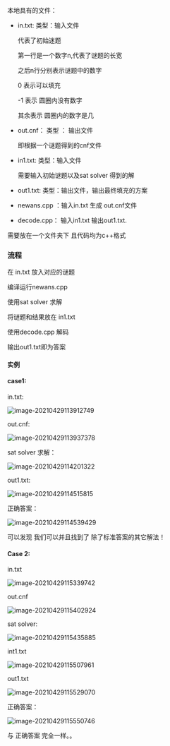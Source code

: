 本地具有的文件：

* in.txt: 类型：输入文件

  代表了初始迷题

  第一行是一个数字n,代表了谜题的长宽

  之后n行分别表示谜题中的数字

  0 表示可以填充

  -1 表示 圆圈内没有数字

  其余表示 圆圈内的数字是几

* out.cnf： 类型 ： 输出文件

  即根据一个谜题得到的cnf文件

* in1.txt: 类型：输入文件

  需要输入初始谜题以及sat solver 得到的解

* out1.txt: 类型：输出文件，输出最终填充的方案

* newans.cpp ：输入in.txt 生成 out.cnf文件
* decode.cpp： 输入in1.txt 输出out1.txt.

需要放在一个文件夹下 且代码均为c++格式

### 流程

在 in.txt 放入对应的谜题

编译运行newans.cpp

使用sat solver 求解

将谜题和结果放在 in1.txt

使用decode.cpp 解码

输出out1.txt即为答案



#### 实例

#### case1: 

in.txt:

![image-20210429113912749](./typora-user-images/image-20210429113912749.png)



out.cnf:

 ![image-20210429113937378](/home/jhto/.config/Typora/typora-user-images/image-20210429113937378.png)

sat solver 求解：

![image-20210429114201322](/home/jhto/.config/Typora/typora-user-images/image-20210429114201322.png)



out1.txt:

![image-20210429114515815](/home/jhto/.config/Typora/typora-user-images/image-20210429114515815.png)

正确答案：

![image-20210429114539429](/home/jhto/.config/Typora/typora-user-images/image-20210429114539429.png)

可以发现 我们可以并且找到了 除了标准答案的其它解法！









#### Case 2:



in.txt

![image-20210429115339742](/home/jhto/.config/Typora/typora-user-images/image-20210429115339742.png)

out.cnf

![image-20210429115402924](/home/jhto/.config/Typora/typora-user-images/image-20210429115402924.png)

sat solver:

![image-20210429115435885](/home/jhto/.config/Typora/typora-user-images/image-20210429115435885.png)



int1.txt

![image-20210429115507961](/home/jhto/.config/Typora/typora-user-images/image-20210429115507961.png)

out1.txt

![image-20210429115529070](/home/jhto/.config/Typora/typora-user-images/image-20210429115529070.png)

正确答案：

![image-20210429115550746](/home/jhto/.config/Typora/typora-user-images/image-20210429115550746.png)

与 正确答案 完全一样。。
